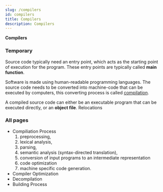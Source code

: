 ```yaml
---
slug: /compilers
id: compilers
title: Compilers
description: Compilers
---
```


**Compilers**

### Temporary

Source code typically need an entry point, which acts as the starting point of execution for the program. These entry points are typically called **main function**.

Software is made using human-readable programming languages. The source code needs to be converted into machine-code that can be executed by computers, this converting process is called [compilation](/computer-and-programming-fundamentals/compilation).

A compiled source code can either be an executable program that can be executed directly, or an **object file**. Relocations

### All pages

- Compiliation Process
  1. preprocessing,
  2. lexical analysis,
  3. parsing,
  4. semantic analysis (syntax-directed translation),
  5. conversion of input programs to an intermediate representation
  6. code optimization
  7. machine specific code generation.
- Compiler Optimization
- Decompilation
- Building Process
